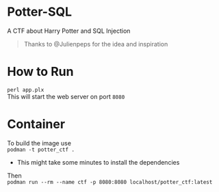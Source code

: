 # Potter-SQL
A CTF about Harry Potter and SQL Injection
> Thanks to @Julienpeps for the idea and inspiration

# How to Run
`perl app.plx`  
This will start the web server on port `8080`

# Container
To build the image use  
`podman -t potter_ctf .`  
- This might take some minutes to install the dependencies

Then  
`podman run --rm --name ctf -p 8080:8080 localhost/potter_ctf:latest`
